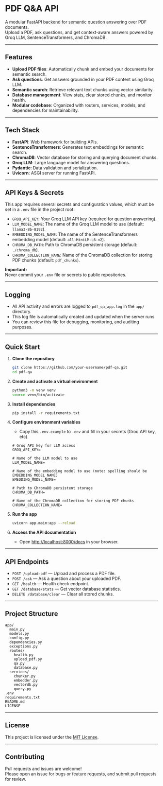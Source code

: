 # PDF Q&A API

A modular FastAPI backend for semantic question answering over PDF documents.  
Upload a PDF, ask questions, and get context-aware answers powered by Groq LLM, SentenceTransformers, and ChromaDB.

---

## Features

- **Upload PDF files**: Automatically chunk and embed your documents for semantic search.
- **Ask questions**: Get answers grounded in your PDF content using Groq LLM.
- **Semantic search**: Retrieve relevant text chunks using vector similarity.
- **Database management**: View stats, clear stored chunks, and monitor health.
- **Modular codebase**: Organized with routers, services, models, and dependencies for maintainability.

---

## Tech Stack

- **FastAPI**: Web framework for building APIs.
- **SentenceTransformers**: Generates text embeddings for semantic search.
- **ChromaDB**: Vector database for storing and querying document chunks.
- **Groq LLM**: Large language model for answering questions.
- **Pydantic**: Data validation and serialization.
- **Uvicorn**: ASGI server for running FastAPI.

---

## API Keys & Secrets

This app requires several secrets and configuration values, which must be set in a `.env` file in the project root:

- `GROQ_API_KEY`: Your Groq LLM API key (required for question answering).
- `LLM_MODEL_NAME`: The name of the Groq LLM model to use (default: `llama3-8b-8192`).
- `EMBEDDING_MODEL_NAME`: The name of the SentenceTransformers embedding model (default: `all-MiniLM-L6-v2`).
- `CHROMA_DB_PATH`: Path to ChromaDB persistent storage (default: `./chroma_db`).
- `CHROMA_COLLECTION_NAME`: Name of the ChromaDB collection for storing PDF chunks (default: `pdf_chunks`).

**Important:**  
Never commit your `.env` file or secrets to public repositories.

---

## Logging

- All API activity and errors are logged to `pdf_qa_app.log` in the `app/` directory.
- This log file is automatically created and updated when the server runs.
- You can review this file for debugging, monitoring, and auditing purposes.

---

## Quick Start

1. **Clone the repository**
    ```bash
    git clone https://github.com/your-username/pdf-qa.git
    cd pdf-qa
    ```

2. **Create and activate a virtual environment**
    ```bash
    python3 -m venv venv
    source venv/bin/activate
    ```

3. **Install dependencies**
    ```bash
    pip install -r requirements.txt
    ```

4. **Configure environment variables**
    - Copy this `.env.example` to `.env` and fill in your secrets (Groq API key, etc).
    ```
    # Groq API key for LLM access
    GROQ_API_KEY=

    # Name of the LLM model to use
    LLM_MODEL_NAME=

    # Name of the embedding model to use (note: spelling should be EMBEDDING_MODEL_NAME)
    EMEDDING_MODEL_NAME=

    # Path to ChromaDB persistent storage
    CHROMA_DB_PATH=

    # Name of the ChromaDB collection for storing PDF chunks
    CHROMA_COLLECTION_NAME=
    ```

5. **Run the app**
    ```bash
    uvicorn app.main:app --reload
    ```

6. **Access the API documentation**
    - Open [http://localhost:8000/docs](http://localhost:8000/docs) in your browser.

---

## API Endpoints

- `POST /upload-pdf` — Upload and process a PDF file.
- `POST /ask` — Ask a question about your uploaded PDF.
- `GET /health` — Health check endpoint.
- `GET /database/stats` — Get vector database statistics.
- `DELETE /database/clear` — Clear all stored chunks.

---

## Project Structure

```
app/
  main.py
  models.py
  config.py
  dependencies.py
  exceptions.py
  routes/
    health.py
    upload_pdf.py
    qa.py
    database.py
  services/
    chunker.py
    embedder.py
    vectordb.py
    query.py
.env
requirements.txt
README.md
LICENSE
```

---

## License

This project is licensed under the [MIT License](LICENSE).

---

## Contributing

Pull requests and issues are welcome!  
Please open an issue for bugs or feature requests, and submit pull requests for review.